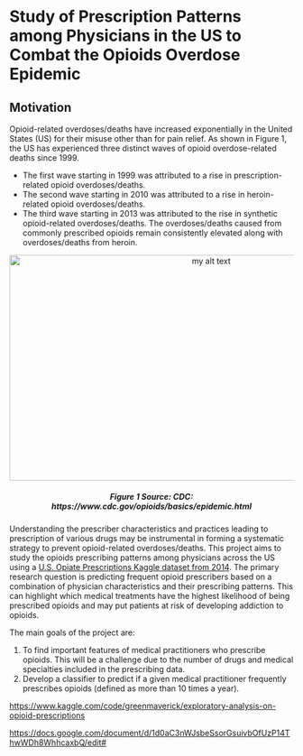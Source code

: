 # Study of Prescription Patterns among Physicians in the US to Combat the Opioids Overdose Epidemic

## Motivation
Opioid-related overdoses/deaths have increased exponentially in the United States (US) for their misuse other than for pain relief. As shown in Figure 1, the US has experienced three distinct waves of opioid overdose-related deaths since 1999. 
- The first wave starting in 1999 was attributed to a rise in prescription- related opioid overdoses/deaths. 
- The second wave starting in 2010 was attributed to a rise in heroin-related opioid overdoses/deaths. 
- The third wave starting in 2013 was attributed to the rise in synthetic opioid-related overdoses/deaths. The overdoses/deaths caused from commonly prescribed opioids remain consistently elevated along with overdoses/deaths from heroin.

<p align="center">
  <img src="https://www.cdc.gov/drugoverdose/images/3Wave_OverdoesDeathRates_LineGraph_2020-large.png" width="700" height="400" alt="my alt text"/>
</p>

<h5 align="center">Figure 1 Source: CDC: https://www.cdc.gov/opioids/basics/epidemic.html</h5>

Understanding the prescriber characteristics and practices leading to prescription of various drugs may be instrumental in forming a systematic strategy to prevent opioid-related overdoses/deaths. This project aims to study the opioids prescribing patterns among physicians across the US using a [U.S. Opiate Prescriptions Kaggle dataset from 2014](https://www.kaggle.com/datasets/apryor6/us-opiate-prescriptions). The primary research question is predicting frequent opioid prescribers based on a combination of physician characteristics and their prescribing patterns. This can highlight which medical treatments have the highest likelihood of being prescribed opioids and may put patients at risk of developing addiction to opioids.

The main goals of the project are:
1. To find important features of medical practitioners who prescribe opioids. This will be a challenge due to the number of drugs and medical specialties included in the prescribing data.
2. Develop a classifier to predict if a given medical practitioner frequently prescribes opioids (defined as more than 10 times a year).




https://www.kaggle.com/code/greenmaverick/exploratory-analysis-on-opioid-prescriptions

https://docs.google.com/document/d/1d0aC3nWJsbeSsorGsuivbOfUzP14ThwWDh8WhhcaxbQ/edit#
